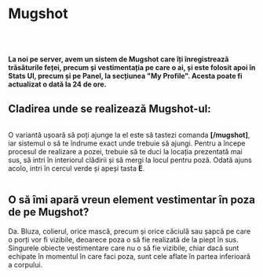 <h1>Mugshot</h1><br><br> 

<strong>La noi pe server, avem un sistem de Mugshot care îți înregistrează trăsăturile feței, precum și vestimentația pe care o ai, și este folosit apoi în Stats UI, precum și pe Panel, la secțiunea "My Profile". Acesta poate fi actualizat o dată la 24 de ore.</strong>
## Cladirea unde se realizează Mugshot-ul:
<div class="photo-container"> 
<img src="https://i.imgur.com/oIXi1KT.png" alt=""> 
</div>

O variantă ușoară să poți ajunge la el este să tastezi comanda **[/mugshot]**, iar sistemul o să te îndrume exact unde trebuie să ajungi.
Pentru a începe procesul de realizare a pozei, trebuie să te duci la locația prezentată mai sus, să intri în interiorul clădirii și să mergi la locul pentru poză. Odată ajuns acolo, intri în cercul verde și apeși tasta **E**.
<div class="photo-container"> 
<img src="https://i.imgur.com/siVM8sr.png" alt="">
</div>

## O să îmi apară vreun element vestimentar în poza de pe Mugshot?
Da. Bluza, colierul, orice mască, precum și orice căciulă sau șapcă pe care o porți vor fi vizibile, deoarece poza o să fie realizată de la piept în sus. Singurele obiecte vestimentare care nu o să fie vizibile, chiar dacă sunt echipate în momentul în care faci poza, sunt cele aflate în partea inferioară a corpului.
<div class="photo-container"> 
<img src="https://i.imgur.com/cDyYVXA.png" alt=""> 
</div>
